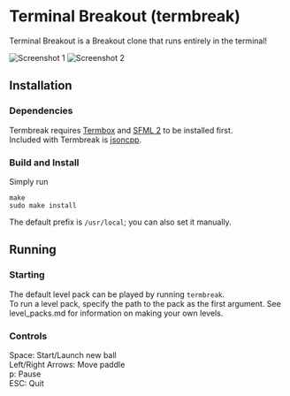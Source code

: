 # Terminal Breakout (termbreak)

Terminal Breakout is a Breakout clone that runs entirely in the terminal!


![Screenshot 1](https://raw.githubusercontent.com/ElliotLockerman/termbreak/master/img/img1.png)
![Screenshot 2](https://raw.githubusercontent.com/ElliotLockerman/termbreak/master/img/img2.png)


## Installation

### Dependencies

Termbreak requires [Termbox](https://github.com/nsf/termbox) and [SFML 2](http://www.sfml-dev.org/) to be installed first.  
Included with Termbreak is [jsoncpp](https://github.com/open-source-parsers/jsoncpp).

### Build and Install

Simply run

	make
	sudo make install

The default prefix is `/usr/local`; you can also set it manually.


## Running

### Starting

The default level pack can be played by running `termbreak`.  
To run a level pack, specify the path to the pack as the first argument. See level_packs.md for information on making your own levels.   

### Controls

Space: Start/Launch new ball   
Left/Right Arrows: Move paddle  
p: Pause  
ESC: Quit             